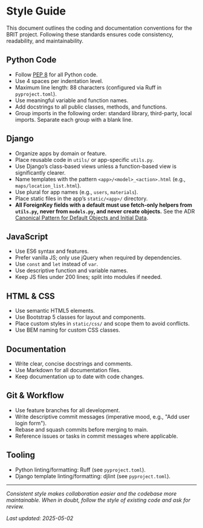# Style Guide

This document outlines the coding and documentation conventions for the BRIT project. Following these standards ensures code consistency, readability, and maintainability.

## Python Code
- Follow [PEP 8](https://www.python.org/dev/peps/pep-0008/) for all Python code.
- Use 4 spaces per indentation level.
- Maximum line length: 88 characters (configured via Ruff in `pyproject.toml`).
- Use meaningful variable and function names.
- Add docstrings to all public classes, methods, and functions.
- Group imports in the following order: standard library, third-party, local imports. Separate each group with a blank line.

## Django
- Organize apps by domain or feature.
- Place reusable code in `utils/` or app-specific `utils.py`.
- Use Django’s class-based views unless a function-based view is significantly clearer.
- Name templates with the pattern `<app>/<model>_<action>.html` (e.g., `maps/location_list.html`).
- Use plural for app names (e.g., `users`, `materials`).
- Place static files in the app’s `static/<app>/` directory.
 - **All ForeignKey fields with a default must use fetch-only helpers from `utils.py`, never from `models.py`, and never create objects.** See the ADR [Canonical Pattern for Default Objects and Initial Data](../04_design_decisions/2025-05-16_default_objects_and_initial_data.madr.md).

## JavaScript
- Use ES6 syntax and features.
- Prefer vanilla JS; only use jQuery when required by dependencies.
- Use `const` and `let` instead of `var`. 
- Use descriptive function and variable names.
- Keep JS files under 200 lines; split into modules if needed.

## HTML & CSS
- Use semantic HTML5 elements.
- Use Bootstrap 5 classes for layout and components.
- Place custom styles in `static/css/` and scope them to avoid conflicts.
- Use BEM naming for custom CSS classes.

## Documentation
- Write clear, concise docstrings and comments.
- Use Markdown for all documentation files.
- Keep documentation up to date with code changes.

## Git & Workflow
- Use feature branches for all development.
- Write descriptive commit messages (imperative mood, e.g., "Add user login form").
- Rebase and squash commits before merging to main.
- Reference issues or tasks in commit messages where applicable.

## Tooling
- Python linting/formatting: Ruff (see `pyproject.toml`).
- Django template linting/formatting: djlint (see `pyproject.toml`).

---

*Consistent style makes collaboration easier and the codebase more maintainable. When in doubt, follow the style of existing code and ask for review.*

_Last updated: 2025-05-02_
